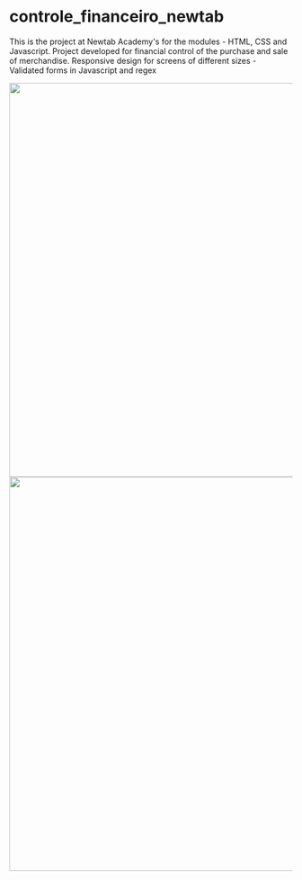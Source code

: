 # controle_financeiro_newtab
 This is the project at Newtab Academy's for the modules - HTML, CSS and Javascript. Project developed for financial 
 control of the purchase and sale of merchandise. Responsive design for screens of different sizes - Validated forms in Javascript and regex
 
 <img src='https://user-images.githubusercontent.com/66282316/199316156-475fe3a5-e974-4b84-a2ab-468d03827ef6.png' style="width:700px;">
 <img src='https://user-images.githubusercontent.com/66282316/199316178-73da7d80-0078-46a7-b9ef-7b52c391a1ca.png' style="width:700px;">
